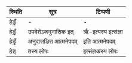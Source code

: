 | स्थिति | सूत्र | टिप्पणी |
| ----- | ------- | ------ |
| हेडृँ॒ | - | - |
| हेडृँ॒ | उपदेशेऽजनुनासिक इत् | ऋँ-इत्यस्य इत्संज्ञा |
| हेडृँ॒ | अनुदात्तङित आत्मनेपदम् | इति आत्मनेपदम् |
| हेड् | तस्य लोपः | इत्संज्ञकस्य लोपः |
